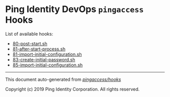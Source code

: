 
# Ping Identity DevOps `pingaccess` Hooks
List of available hooks:
* [80-post-start.sh](80-post-start.sh.md)
* [81-after-start-process.sh](81-after-start-process.sh.md)
* [81-import-initial-configuration.sh](81-import-initial-configuration.sh.md)
* [83-create-initial-password.sh](83-create-initial-password.sh.md)
* [85-import-initial-configuration.sh](85-import-initial-configuration.sh.md)

---
This document auto-generated from _[pingaccess/hooks](https://github.com/pingidentity/pingidentity-docker-builds/blob/master/pingaccess/hooks)_

Copyright (c)  2019 Ping Identity Corporation. All rights reserved.
